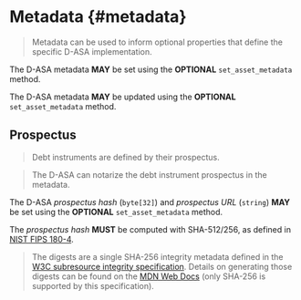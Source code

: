 # Metadata {#metadata}

> Metadata can be used to inform optional properties that define the specific D-ASA
> implementation.

The D-ASA metadata **MAY** be set using the **OPTIONAL** `set_asset_metadata` method.

The D-ASA metadata **MAY** be updated using the **OPTIONAL** `set_asset_metadata`
method.

## Prospectus

> Debt instruments are defined by their prospectus.

> The D-ASA can notarize the debt instrument prospectus in the metadata.

The D-ASA *prospectus hash* (`byte[32]`) and *prospectus URL* (`string`) **MAY**
be set using the **OPTIONAL** `set_asset_metadata` method.

The *prospectus hash* **MUST** be computed with SHA-512/256, as defined in
<a href="https://doi.org/10.6028/NIST.FIPS.180-4">NIST FIPS 180-4</a>.

> The digests are a single SHA-256 integrity metadata defined in the
> <a href="https://w3c.github.io/webappsec-subresource-integrity">W3C subresource
> integrity specification</a>. Details on generating those digests can be found
> on the <a href="https://developer.mozilla.org/en-US/docs/Web/Security/Subresource_Integrity">MDN
> Web Docs</a> (only SHA-256 is supported by this specification).
